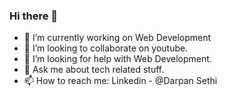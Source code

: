 ### Hi there 👋

- 🔭 I’m currently working on Web Development
- 👯 I’m looking to collaborate on youtube.
- 🤔 I’m looking for help with Web Development.
- 💬 Ask me about tech related stuff.
- 📫 How to reach me: Linkedin - @Darpan Sethi
